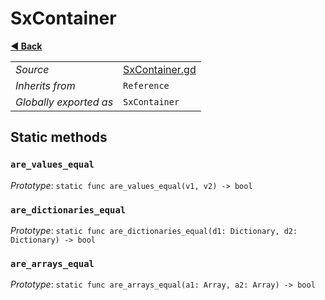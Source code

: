 # SxContainer

**[◀️ Back](../readme.md)**

|    |     |
|----|-----|
|*Source*|[SxContainer.gd](../../extensions/SxContainer.gd)|
|*Inherits from*|`Reference`|
|*Globally exported as*|`SxContainer`|

## Static methods

### `are_values_equal`

*Prototype*: `static func are_values_equal(v1, v2) -> bool`

### `are_dictionaries_equal`

*Prototype*: `static func are_dictionaries_equal(d1: Dictionary, d2: Dictionary) -> bool`

### `are_arrays_equal`

*Prototype*: `static func are_arrays_equal(a1: Array, a2: Array) -> bool`

